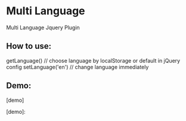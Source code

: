 Multi Language
==============

Multi Language Jquery Plugin

How to use:
-----------

getLanguage() // choose language by localStorage or default in jQuery config
setLanguage('en') // change language immediately

Demo:
-----
[demo]



[demo]:


